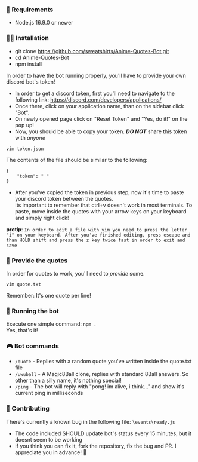 ### 🧃 Requirements
- Node.js 16.9.0 or newer

### 🐱‍💻 Installation
- git clone https://github.com/sweatshirts/Anime-Quotes-Bot.git
- cd Anime-Quotes-Bot
- npm install

In order to have the bot running properly, you'll have to provide your own discord bot's token!

- In order to get a discord token, first you'll need to navigate to the following link: https://discord.com/developers/applications/
- Once there, click on your application name, than on the sidebar click "Bot".
- On newly opened page click on "Reset Token" and "Yes, do it!" on the pop up!
- Now, you should be able to copy your token. ***DO NOT*** share this token with *anyone*

``vim token.json``

The contents of the file should be similar to the following:
```
{
    "token": " "
}
```

- After you've copied the token in previous step, now it's time to paste your discord token between the quotes.<br/> Its important to remember that ctrl+v doesn't work in most terminals. To paste, move inside the quotes with your arrow keys on your keyboard and simply right click!

**protip**: ``In order to edit a file with vim you need to press the letter "i" on your keyboard. After you've finished editing, press escape and than HOLD shift and press the z key twice fast in order to exit and save``

### 💬 Provide the quotes
In order for quotes to work, you'll need to *provide* some.

``vim quote.txt``

Remember: It's one quote per line!

### 🎉 Running the bot
Execute one simple command: ``npm . ``<br/>
Yes, that's it!

### 🎮 Bot commands
- ``/quote`` - Replies with a random quote you've written inside the quote.txt file
- ``/uwuball`` - A Magic8Ball clone, replies with standard 8Ball answers. So other than a silly name, it's nothing special!
- ``/ping`` - The bot will reply with "pong! im alive, i think..." and show it's current ping in milliseconds


### 🤝 Contributing

There's currently a known bug in the following file: ``\events\ready.js``
 - The code included SHOULD update bot's status every 15 minutes, but it doesnt seem to be working
 - If you think you can fix it, fork the repository, fix the bug and PR. I appreciate you in advance! 💖

